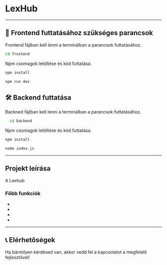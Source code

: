 # LexHub

---

##  🚀 Frontend futtatásához szükséges parancsok

Frontend fájlban kell lenni a terminálban a parancsok futtatásához. 

```sh
cd frontend
```
Npm csomagok letöltése és kód futtatása.

```sh
npm install

npm run dev
```

## 🛠️ Backend futtatása
Backned fájlban kell lenni a terminálban a parancsok futtatásához. 

```sh
  cd backend
```
Npm csomagok letöltése és kód futtatása.

```sh
npm install

node index.js
```

---
## Projekt leírása

A Lexhub

### Főbb funkciók

- 
- 
- 
- 

---
## 📞 Elérhetőségek

Ha bármilyen kérdésed van, akkor vedd fel a kapcsolatot a megfelelő fejlesztővel!
